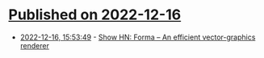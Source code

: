 # [Published on 2022-12-16](index.md)

* [2022-12-16, 15:53:49](https://news.ycombinator.com/item?id=34015953) - [Show HN: Forma – An efficient vector-graphics renderer](https://github.com/google/forma)
